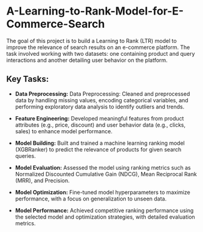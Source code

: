 # A-Learning-to-Rank-Model-for-E-Commerce-Search
The goal of this project is to build a Learning to Rank (LTR) model to improve the relevance of search results on an e-commerce platform. The task involved working with two datasets: one containing product and query interactions and another detailing user behavior on the platform.
## Key Tasks:
- **Data Preprocessing:** Data Preprocessing: Cleaned and preprocessed data by handling missing values, encoding categorical variables, and performing exploratory data analysis to identify outliers and trends.
- **Feature Engineering:** Developed meaningful features from product attributes (e.g., price, discount) and user behavior data (e.g., clicks, sales) to enhance model performance.
  
- **Model Building:** Built and trained a machine learning ranking model (XGBRanker) to predict the relevance of products for given search queries.
  
- **Model Evaluation:** Assessed the model using ranking metrics such as Normalized Discounted Cumulative Gain (NDCG), Mean Reciprocal Rank (MRR), and Precision.
  
- **Model Optimization:** Fine-tuned model hyperparameters to maximize performance, with a focus on generalization to unseen data.
  
- **Model Performance:** Achieved competitive ranking performance using the selected model and optimization strategies, with detailed evaluation metrics.

